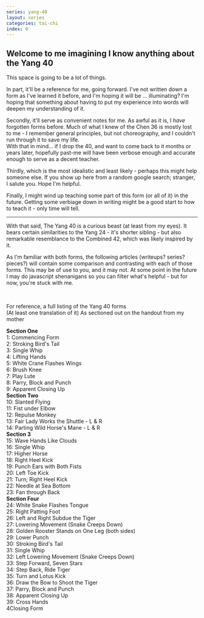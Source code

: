 ```yaml
---
series: yang-40
layout: series
categories: tai-chi
index: 0
---
```


## Welcome to me imagining I know anything about the Yang 40

This space is going to be a lot of things.

In part, it'll be a reference for me, going forward. I've not written down a form as I've learned it before, and I'm hoping it will be ... illuminating? I'm hoping that something about having to put my experience into words will deepen my understanding of it.

Secondly, it'll serve as convenient notes for me. As awful as it is, I _have_ forgotten forms before. Much of what I knew of the Chen 36 is mostly lost to me - I remember general principles, but not choreography, and I couldn't run through it to save my life.  
With that in mind... if I drop the 40, and want to come back to it months or years later, hopefully past-me will have been verbose enough and accurate enough to serve as a decent teacher.

Thirdly, which is the most idealistic and least likely - perhaps this might help someone else. If you show up here from a random google search; stranger, I salute you. Hope I'm helpful.

Finally, I might wind up teaching some part of this form (or all of it) in the future. Getting some verbiage down in writing might be a good start to how to teach it - only time will tell.

<hr>

With that said, The Yang 40 is a curious beast (at least from my eyes). It bears certain similarities to the Yang 24 - it's shorter sibling - but also remarkable resemblance to the Combined 42, which was likely inspired by it.

As I'm familiar with both forms, the following articles (writeups? series? pieces?) will contain some comparison and contrasting with each of those forms. This may be of use to you, and it may not. At some point in the future I may do javascript shenanigans so you can filter what's helpful - but for now, you're stuck with me.

<br>

For reference, a full listing of the Yang 40 forms  
(At least one translation of it)
As sectioned out on the handout from my mother

**Section One**  
1: Commencing Form  
2: Stroking Bird's Tail  
3: Single Whip  
4: Lifting Hands  
5: White Crane Flashes Wings  
6: Brush Knee  
7: Play Lute  
8: Parry, Block and Punch  
9: Apparent Closing Up  
**Section Two**  
10: Slanted Flying  
11: Fist under Elbow  
12: Repulse Monkey  
13: Fair Lady Works the Shuttle - L & R  
14: Parting Wild Horse's Mane - L & R  
**Section 3**  
15: Wave Hands Like Clouds  
16: Single Whip  
17: Higher Horse  
18: Right Heel Kick  
19: Punch Ears with Both Fists  
20: Left Toe Kick  
21: Turn; Right Heel Kick  
22: Needle at Sea Bottom  
23: Fan through Back  
**Section Four**  
24: White Snake Flashes Tongue  
25: Right Patting Foot  
26: Left and Right Subdue the Tiger  
27: Lowering Movement (Snake Creeps Down)  
28: Golden Rooster Stands on One Leg (both sides)  
29: Lower Punch  
30: Stroking Bird's Tail  
31: Single Whip  
32: Left Lowering Movement (Snake Creeps Down)  
33: Step Forward, Seven Stars  
34: Step Back, Ride Tiger  
35: Turn and Lotus Kick  
36: Draw the Bow to Shoot the Tiger  
37: Parry, Block and Punch  
38: Apparent Closing Up  
39: Cross Hands  
4Closing Form